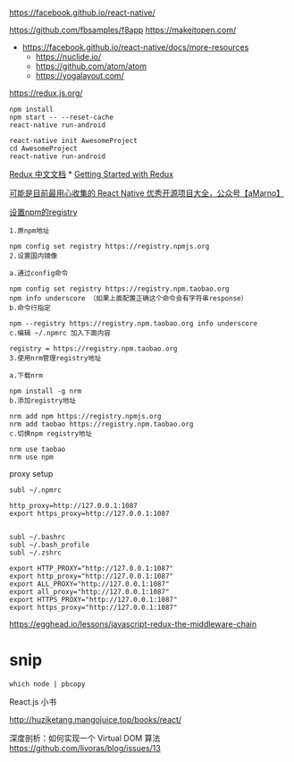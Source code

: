 # 
https://facebook.github.io/react-native/

https://github.com/fbsamples/f8app
https://makeitopen.com/

* https://facebook.github.io/react-native/docs/more-resources
    * https://nuclide.io/
    * https://github.com/atom/atom
    * https://yogalayout.com/



https://redux.js.org/


```
npm install
npm start -- --reset-cache
react-native run-android

react-native init AwesomeProject
cd AwesomeProject
react-native run-android
```


[Redux 中文文档](https://cn.redux.js.org/)
    * [Getting Started with Redux](https://egghead.io/courses/getting-started-with-redux)


[可能是目前最用心收集的 React Native 优秀开源项目大全，公众号【aMarno】](https://github.com/MarnoDev/react-native-open-project)


[设置npm的registry](https://www.cnblogs.com/sghy/p/6840925.html)

```shell
1.原npm地址

npm config set registry https://registry.npmjs.org 
2.设置国内镜像

a.通过config命令

npm config set registry https://registry.npm.taobao.org 
npm info underscore （如果上面配置正确这个命令会有字符串response）
b.命令行指定

npm --registry https://registry.npm.taobao.org info underscore 
c.编辑 ~/.npmrc 加入下面内容

registry = https://registry.npm.taobao.org
3.使用nrm管理registry地址

a.下载nrm

npm install -g nrm
b.添加registry地址

nrm add npm https://registry.npmjs.org
nrm add taobao https://registry.npm.taobao.org
c.切换npm registry地址

nrm use taobao
nrm use npm
```

proxy setup

```
subl ~/.npmrc

http_proxy=http://127.0.0.1:1087
export https_proxy=http://127.0.0.1:1087


subl ~/.bashrc
subl ~/.bash_profile
subl ~/.zshrc

export HTTP_PROXY="http://127.0.0.1:1087"
export http_proxy="http://127.0.0.1:1087"
export ALL_PROXY="http://127.0.0.1:1087"
export all_proxy="http://127.0.0.1:1087"
export HTTPS_PROXY="http://127.0.0.1:1087"
export https_proxy="http://127.0.0.1:1087"
```

https://egghead.io/lessons/javascript-redux-the-middleware-chain


# snip

```
which node | pbcopy
```


React.js 小书

http://huziketang.mangojuice.top/books/react/

深度剖析：如何实现一个 Virtual DOM 算法
https://github.com/livoras/blog/issues/13

